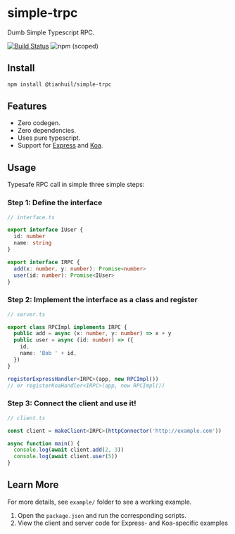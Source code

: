 # simple-trpc
Dumb Simple Typescript RPC.

[![Build Status](https://travis-ci.com/tianhuil/simple-trpc.svg?branch=master)](https://travis-ci.org/tianhuil/simple-trpc)
![npm (scoped)](https://img.shields.io/npm/v/@tianhuil/simple-trpc.svg)

## Install
```bash
npm install @tianhuil/simple-trpc
```

## Features
- Zero codegen.
- Zero dependencies.
- Uses pure typescript.
- Support for [Express](https://expressjs.com/) and [Koa](https://koajs.com/).

## Usage
Typesafe RPC call in simple three simple steps:

### Step 1: Define the interface
```ts
// interface.ts

export interface IUser {
  id: number
  name: string
}

export interface IRPC {
  add(x: number, y: number): Promise<number>
  user(id: number): Promise<IUser>
}
```

### Step 2: Implement the interface as a class and register
```ts
// server.ts

export class RPCImpl implements IRPC {
  public add = async (x: number, y: number) => x + y
  public user = async (id: number) => ({
    id,
    name: 'Bob ' + id,
  })
}

registerExpressHandler<IRPC>(app, new RPCImpl())
// or registerKoaHandler<IRPC>(app, new RPCImpl())
```

### Step 3: Connect the client and use it!
```ts
// client.ts

const client = makeClient<IRPC>(httpConnector('http://example.com'))

async function main() {
  console.log(await client.add(2, 3))
  console.log(await client.user(5))
}
```

## Learn More
For more details, see `example/` folder to see a working example.

1. Open the `package.json` and run the corresponding scripts.
2. View the client and server code for Express- and Koa-specific examples
